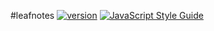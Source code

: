 #leafnotes
[![version](https://img.shields.io/npm/v/leafnotes.svg?style=flat)](https://www.npmjs.com/package/leafnotes)
[![JavaScript Style Guide](https://img.shields.io/badge/code_style-standard-brightgreen.svg)](https://standardjs.com)

